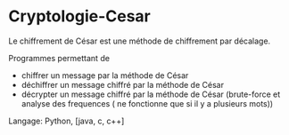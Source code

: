 # Cryptologie-Cesar
Le chiffrement de César est une méthode de chiffrement par décalage.

Programmes permettant de 
* chiffrer un message par la méthode de César
*  déchiffrer un message chiffré par la méthode de César
*  décrypter un message chiffré par la méthode de César (brute-force et analyse des frequences ( ne fonctionne que si il y a plusieurs mots))

Langage: Python, [java, c, c++]
